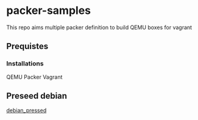 # packer-samples

This repo aims multiple packer definition to build QEMU boxes for vagrant

## Prequistes
### Installations
QEMU
Packer
Vagrant

## Preseed debian
[debian_pressed](https://www.debian.org/releases/stable/example-preseed.txt)